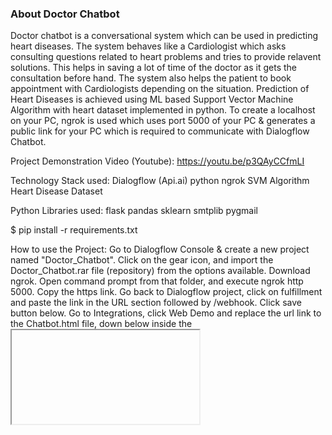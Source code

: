 ### About Doctor Chatbot
Doctor chatbot is a conversational system which can be used in predicting heart diseases. The system behaves like a Cardiologist which asks consulting questions related to heart problems and tries to provide relavent solutions. This helps in saving a lot of time of the doctor as it gets the consultation before hand. The system also helps the patient to book appointment with Cardiologists depending on the situation.
Prediction of Heart Diseases is achieved using ML based Support Vector Machine Algorithm with heart dataset implemented in python. To create a localhost on your PC, ngrok is used which uses port 5000 of your PC & generates a public link for your PC which is required to communicate with Dialogflow Chatbot. 

Project Demonstration Video (Youtube):
https://youtu.be/p3QAyCCfmLI

Technology Stack used:
Dialogflow (Api.ai)
python
ngrok
SVM Algorithm
Heart Disease Dataset

Python Libraries used:
flask
pandas
sklearn
smtplib
pygmail

$ pip install -r requirements.txt

How to use the Project:
Go to Dialogflow Console & create a new project named "Doctor_Chatbot". Click on the gear icon, and import the Doctor_Chatbot.rar file (repository) from the options available. 
Download ngrok. Open command prompt from that folder, and execute ngrok http 5000. Copy the https link. Go back to Dialogflow project, click on fulfillment and paste the link in the URL section followed by /webhook. Click save button below.
Go to Integrations, click Web Demo and replace the url link to the Chatbot.html file, down below inside the <iframe> where the url is present.
Next, run connection.py file (repository)
Open a browser, and enter localhost:5000 to execute the interface.
Watch the Project video to check its working.

